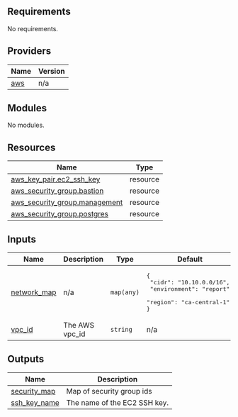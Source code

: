 ## Requirements

No requirements.

## Providers

| Name | Version |
|------|---------|
| <a name="provider_aws"></a> [aws](#provider\_aws) | n/a |

## Modules

No modules.

## Resources

| Name | Type |
|------|------|
| [aws_key_pair.ec2_ssh_key](https://registry.terraform.io/providers/hashicorp/aws/latest/docs/resources/key_pair) | resource |
| [aws_security_group.bastion](https://registry.terraform.io/providers/hashicorp/aws/latest/docs/resources/security_group) | resource |
| [aws_security_group.management](https://registry.terraform.io/providers/hashicorp/aws/latest/docs/resources/security_group) | resource |
| [aws_security_group.postgres](https://registry.terraform.io/providers/hashicorp/aws/latest/docs/resources/security_group) | resource |

## Inputs

| Name | Description | Type | Default | Required |
|------|-------------|------|---------|:--------:|
| <a name="input_network_map"></a> [network\_map](#input\_network\_map) | n/a | `map(any)` | <pre>{<br>  "cidr": "10.10.0.0/16",<br>  "environment": "report",<br>  "region": "ca-central-1"<br>}</pre> | no |
| <a name="input_vpc_id"></a> [vpc\_id](#input\_vpc\_id) | The AWS vpc\_id | `string` | n/a | yes |

## Outputs

| Name | Description |
|------|-------------|
| <a name="output_security_map"></a> [security\_map](#output\_security\_map) | Map of security group ids |
| <a name="output_ssh_key_name"></a> [ssh\_key\_name](#output\_ssh\_key\_name) | The name of the EC2 SSH key. |
